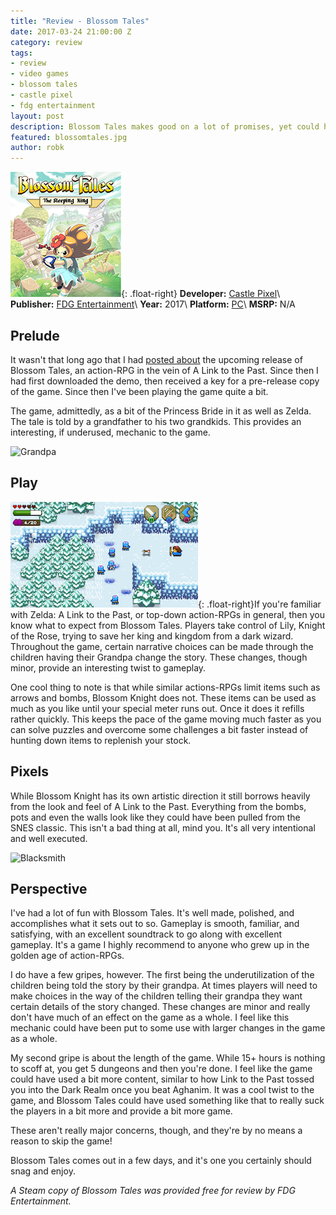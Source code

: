 ```yaml
---
title: "Review - Blossom Tales"
date: 2017-03-24 21:00:00 Z
category: review
tags:
- review
- video games
- blossom tales
- castle pixel
- fdg entertainment
layout: post
description: Blossom Tales makes good on a lot of promises, yet could have delivered a bit more.
featured: blossomtales.jpg
author: robk
---
```



![Blossom Tales](/images/blossomtales/cover.png){: .float-right}
**Developer:** [Castle Pixel](http://castlepixel.com/blossomtales/)\\
**Publisher:** [FDG Entertainment](http://www.fdg-entertainment.com)\\
**Year:** 2017\\
**Platform:** [PC](http://store.steampowered.com/app/446810/)\\
**MSRP:** N/A

<h2>Prelude</h2>

It wasn't that long ago that I had [posted about](http://pawnsperspective.com/Blossom-Tales-Coming-March-28/) the upcoming release of Blossom Tales, an action-RPG in the vein of A Link to the Past. Since then I had first downloaded the demo, then received a key for a pre-release copy of the game. Since then I've been playing the game quite a bit.

The game, admittedly, as a bit of the Princess Bride in it as well as Zelda. The tale is told by a grandfather to his two grandkids. This provides an interesting, if underused, mechanic to the game.

![Grandpa](/images/blossomtales/grandpa.jpg)

<h2>Play</h2>

![Arrows](/images/blossomtales/arrows.png){: .float-right}If you're familiar with Zelda: A Link to the Past, or top-down action-RPGs in general, then you know what to expect from Blossom Tales. Players take control of Lily, Knight of the Rose, trying to save her king and kingdom from a dark wizard. Throughout the game, certain narrative choices can be made through the children having their Grandpa change the story. These changes, though minor, provide an interesting twist to gameplay.

One cool thing to note is that while similar actions-RPGs limit items such as arrows and bombs, Blossom Knight does not. These items can be used as much as you like until your special meter runs out. Once it does it refills rather quickly. This keeps the pace of the game moving much faster as you can solve puzzles and overcome some challenges a bit faster instead of hunting down items to replenish your stock.

<h2>Pixels</h2>

While Blossom Knight has its own artistic direction it still borrows heavily from the look and feel of A Link to the Past. Everything from the bombs, pots and even the walls look like they could have been pulled from the SNES classic. This isn't a bad thing at all, mind you. It's all very intentional and well executed.

![Blacksmith](/images/blossomtales/blacksmith.jpg)

<h2>Perspective</h2>

I've had a lot of fun with Blossom Tales. It's well made, polished, and accomplishes what it sets out to so. Gameplay is smooth, familiar, and satisfying, with an excellent soundtrack to go along with excellent gameplay. It's a game I highly recommend to anyone who grew up in the golden age of action-RPGs.

I do have a few gripes, however. The first being the underutilization of the children being told the story by their grandpa. At times players will need to make choices in the way of the children telling their grandpa they want certain details of the story changed. These changes are minor and really don't have much of an effect on the game as a whole. I feel like this mechanic could have been put to some use with larger changes in the game as a whole.

My second gripe is about the length of the game. While 15+ hours is nothing to scoff at, you get 5 dungeons and then you're done. I feel like the game could have used a bit more content, similar to how Link to the Past tossed you into the Dark Realm once you beat Aghanim. It was a cool twist to the game, and Blossom Tales could have used something like that to really suck the players in a bit more and provide a bit more game.

These aren't really major concerns, though, and they're by no means a reason to skip the game!

Blossom Tales comes out in a few days, and it's one you certainly should snag and enjoy.

*A Steam copy of Blossom Tales was provided free for review by FDG Entertainment.*

